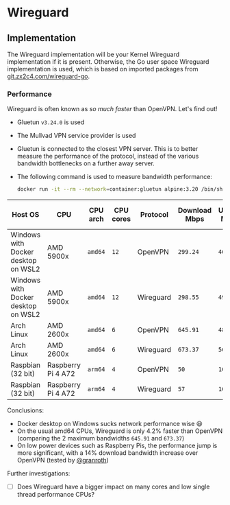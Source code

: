 # Wireguard

## Implementation

The Wireguard implementation will be your Kernel Wireguard implementation if it is present. Otherwise, the Go user space Wireguard implementation is used, which is based on imported packages from [git.zx2c4.com/wireguard-go](https://git.zx2c4.com/wireguard-go).

### Performance

Wireguard is often known as *so much faster* than OpenVPN. Let's find out!

- Gluetun `v3.24.0` is used
- The Mullvad VPN service provider is used
- Gluetun is connected to the closest VPN server. This is to better measure the performance of the protocol, instead of the various bandwidth bottlenecks on a further away server.
- The following command is used to measure bandwidth performance:

    ```sh
    docker run -it --rm --network=container:gluetun alpine:3.20 /bin/sh -c "apk add speedtest-cli && speedtest-cli"
    ```

| Host OS | CPU | CPU arch | CPU cores | Protocol | Download Mbps | Upload Mbps | Wireguard download increase | Wireguard upload increase |
| --- | --- | --- | --- | --- | --- | --- | --- | --- |
| Windows with Docker desktop on WSL2 | AMD 5900x | `amd64` | `12` | OpenVPN | `299.24` | `463.69` | | |
| Windows with Docker desktop on WSL2 | AMD 5900x | `amd64` | `12` | Wireguard | `298.55` | `493.49` | -0.23% | +5% |
| Arch Linux | AMD 2600x | `amd64` | `6` | OpenVPN | `645.91` | `481.25` | | |
| Arch Linux | AMD 2600x | `amd64` | `6` | Wireguard | `673.37` | `561.28` | +4.2% | +16.6% |
| Raspbian (32 bit) | Raspberry Pi 4 A72 | `arm64` | `4` | OpenVPN | `50` | `10` | | |
| Raspbian (32 bit) | Raspberry Pi 4 A72 | `arm64` | `4` | Wireguard | `57` | `10` | `+14%` | `+0%` |

Conclusions:

- Docker desktop on Windows sucks network performance wise 😆
- On the usual amd64 CPUs, Wireguard is only 4.2% faster than OpenVPN (comparing the 2 maximum bandwidths `645.91` and `673.37`)
- On low power devices such as Raspberry Pis, the performance jump is more significant, with a 14% download bandwidth increase over OpenVPN (tested by [@granroth](https://github.com/granroth))

Further investigations:

- [ ] Does Wireguard have a bigger impact on many cores and low single thread performance CPUs?
